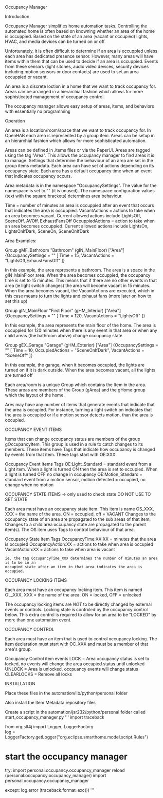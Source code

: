 Occupancy Manager

Introduction

Occupancy Manager simplifies home automation tasks. Controlling the automated home is often based on knowning whether an area of the home is occuppied. Based on the state of an area (vacant or occupied) lights, HVAC, and media devices can be turned on or off.

Unfortunately, it is often difficult to determine if an area is occuppied unless each area has dedicated presence sensor. However, many areas will have items within them that can be used to decide if an area is occuppied. Events from these sensors (light sitches, audio video devices, security devices including motion sensors or door contacts) are used to set an area occuppied or vacant.

An area is a discrete loction in a home that we want to track occupancy for. Areas can be arranged in a hierarchial fashion which allows for more sophisticated management of occupancy control.

The occupancy manager allows easy setup of areas, items, and behaviors with essentially no programming

Operation

An area is a location/room/space that we want to track occupancy for. In OpenHAB each area is represented by a group item. Areas can be setup in an hierarchial fashion which allows for more sophisticated automation.

Areas can be defined in .items files or via the PaperUI. Areas are tagged using the tag "Area". This allows the occupancy manager to find areas it is to manage. Settings that determine the behaviour of an area are set in the group items metadata. Each area can have set of actions depending on its occupancy state. Each area has a default occupancy time when an event that indicates occupancy occurs.

Area metadata is in the namespace "OccupancySettings". The value for the namespace is set to "" (it is unused). The namespace configuration values (text with the square brackets) determines area behaviour.

Time = number of minutes an area is occuppied after an event that occurs that indicates the area is occuppied.
VacantActions = actions to take when an area becomes vacant. Current allowed actions include LightsOff, SceneOff, AVOff, ExhaustFansOff
OccuppiedActions = action to take when an area becomes occuppied. Current allowed actions include LightsOn, LightsOnIfDark, SceneOn, SceneOnIfDark

Area Examples:

Group gMF_Bathroom "Bathroom" <bath> (gIN_MainFloor) ["Area"] {OccupancySettings = "" [ Time = 15, VacantActions = "LightsOff,ExhaustFansOff" ]}

In this example, the area represents a bathroom. The area is a space in the gIN_MainFloor area. When the area becomes occuppied, the occupancy time is set to 15 minutes. This means that if there are no other events in that area (ie light switch changes) the area will become vacant in 15 minutes. When the area becomes vacant, the VacantActions are executed, which in this case means to turn the lights and exhaust fans (more later on how to set this up)

Group gIN_MainFloor "First Floor" <groundfloor> (gHM_Interior) ["Area"] {OccupancySettings = "" [ Time = 120, VacantActions = "LightsOff" ]}

In this example, the area represents the main floor of the home. The area is occuppied for 120 minutes when there is any event in that area or when any child areas (the bathroom above) change occupancy state.

Group gEX_Garage "Garage" <none> (gHM_Exterior) ["Area"] {OccupancySettings = "" [ Time = 10, OccupiedActions = "SceneOnIfDark", VacantActions = "SceneOff" ]}

In this example, the garage, when it becomes occupied, the lights are turned on if it is dark outside. When the area becomes vacant, all the lights are turned off

Each area/room is a unique Group which contains the Item in the area. These areas are members of the Group (gArea) and the gHome group which
the layout of the home.

Ares may have any number of items that generate events that indicate that the area is occupied. For instance, turning a light switch on indicates
that the area is occupied or if a motion sensor detects motion, than the area is occupied.

OCCUPANCY EVENT ITEMS

Items that can change occupancy status are members of the group gOccupancyItem. This group is used in a rule to catch changes to its members.
These items have Tags that indicate how occupancy is changed by events from that item. These tags start with OE:XXX.

Occupancy Event Items Tags
OE:Light_Standard = standard event from a Light item. When a light is turned ON then the area is set to occupied. When a light is turned OFF no change in occupancy
OE:Motion_Standard = standard event from a motion sensor, motion detected = occupied, no change when no motion

OCCUPANCY STATE ITEMS -> only used to check state DO NOT USE TO SET STATE

Each area must have an occupancy state item. This item is name OS_XXX, XXX = the name of the area. ON = occupied, off = VACANT
Changes to the occupancy state of an area are propagated to the sub areas of that item. Changes to a child area occupancy
state are propagated to the parent item(s). The OS item uses Tags to control behaviour of that area.

Occupancy State Item Tags
OccupancyTime:XX XX = minutes that the area is occupied
OccupancyAction:XX = actions to take when area is occupied
VacantAction:XX = actions to take when area is vacant

    ie. the tag OccupancyTime_XXX determines the number of minutes an area is to be in an
    occupied state after an item in that area indicates the area is occupied.

OCCUPANCY LOCKING ITEMS

Each area must have an occupancy locking item. This item is named OL_XXX, XXX = the name of the area. ON = locked, OFF = unlocked

The occupancy locking items are _NOT_ to be directly changed by external events or controls. Locking state is controled by the occupancy control below.
This extra control is required to allow for an area to be "LOCKED" by more than one automation event.

OCCUPANCY CONTROL

Each area must have an item that is used to control occupancy locking. The item declaration must start with OC_XXX and must be a
member of that area's group.

Occupancy Control item events
LOCK = Area occupancy status is set to locked, no events will change the area occupied status until unlocked
UNLOCK = Area is unlocked, occpuancy events will change status
CLEARLOCKS = Remove all locks


INSTALLATION

Place these files in the automation/lib/python/personal folder

Also install the Item Metadata repository files

Create a script in the automation/jsr232/python/personal folder called start_occupancy_manager.py 
'''
import traceback

from org.slf4j import Logger, LoggerFactory  
log = LoggerFactory.getLogger("org.eclipse.smarthome.model.script.Rules") 

# start the occupancy manager  
try:
    import personal.occupancy.occupancy_manager
    reload (personal.occupancy.occupancy_manager) 
    import personal.occupancy.occupancy_manager 

except:
    log.error (traceback.format_exc())
'''
           